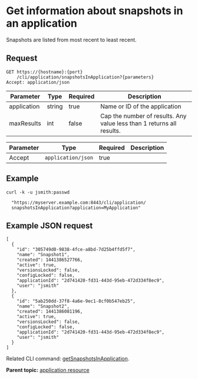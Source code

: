 # Get information about snapshots in an application

Snapshots are listed from most recent to least recent.

## Request

```
GET https://{hostname}:{port}
    /cli/application/snapshotsInApplication?{parameters}
Accept: application/json

```

|Parameter|Type|Required|Description|
|---------|----|--------|-----------|
|application|string|true|Name or ID of the application|
|maxResults|int|false|Cap the number of results. Any value less than 1 returns all results.|

|Parameter|Type|Required|Description|
|---------|----|--------|-----------|
|Accept|`application/json`|true| |

## Example

```
curl -k -u jsmith:passwd 
   
  "https://myserver.example.com:8443/cli/application/
  snapshotsInApplication?application=MyApplication"
```

## Example JSON request

```
[
  {
    "id": "305749d0-9838-4fce-a8bd-7d25b4ffd5f7",
    "name": "Snapshot1",
    "created": 1441386527766,
    "active": true,
    "versionsLocked": false,
    "configLocked": false,
    "applicationId": "2d741420-fd31-443d-95eb-472d334f8ec9",
    "user": "jsmith"
  },
  {
    "id": "5ab250dd-37f8-4a6e-9ec1-8cf0b547eb25",
    "name": "Snapshot2",
    "created": 1441386081196,
    "active": true,
    "versionsLocked": false,
    "configLocked": false,
    "applicationId": "2d741420-fd31-443d-95eb-472d334f8ec9",
    "user": "jsmith"
  }
]
```

Related CLI command: [getSnapshotsInApplication](udclient_getsnapshotsinapplication.md).

**Parent topic:** [application resource](../../com.udeploy.api.doc/topics/rest_cli_application.md)

